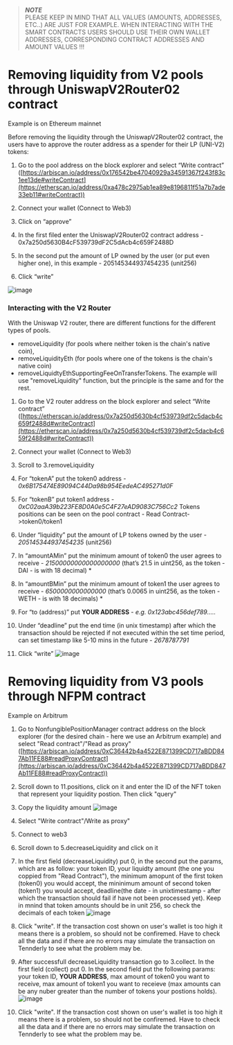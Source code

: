 > **_NOTE_**<br>
> PLEASE KEEP IN MIND THAT ALL VALUES (AMOUNTS, ADDRESSES, ETC..) ARE JUST FOR EXAMPLE. WHEN INTERACTING WITH THE SMART CONTRACTS USERS SHOULD USE THEIR OWN WALLET ADDRESSES, CORRESPONDING CONTRACT ADDRESSES AND AMOUNT VALUES !!!

# Removing liquidity from V2 pools through UniswapV2Router02 contract
Example is on Ethereum mainnet

Before removing the liquidity through the UniswapV2Router02 contract, the users have to approve the router address as a spender for their LP (UNI-V2) tokens:

1. Go to the pool address on the block explorer and select “Write contract” ([https://arbiscan.io/address/0x176542be47040929a34591367f243f83c1ee13de#writeContract](https://etherscan.io/address/0xa478c2975ab1ea89e8196811f51a7b7ade33eb11#writeContract))

2. Connect your wallet (Connect to Web3)

3. Click on “approve”

4. In the first filed enter the UniswapV2Router02 contract address - 0x7a250d5630B4cF539739dF2C5dAcb4c659F2488D

5. In the second put the amount of LP owned by the user (or put even higher one), in this example - 205145344937454235 (unit256)

6. Click “write”

![image](https://github.com/CarpeCryptum/pics/blob/main/Screenshot%202025-01-08%20at%2013.28.46.png)

### Interacting with the V2 Router 
With the Uniswap V2 router, there are different functions for the different types of pools. 
- removeLiquidity (for pools where neither token is the chain's native coin), 
- removeLiquidityEth (for pools where one of the tokens is the chain's native coin) 
- removeLiquidtyEthSupportingFeeOnTransferTokens. The example will use "removeLiquidity" function, but the principle is the same and for the rest.

1. Go to the V2 router address on the block explorer and select “Write contract” ([https://etherscan.io/address/0x7a250d5630b4cf539739df2c5dacb4c659f2488d#writeContract](https://etherscan.io/address/0x7a250d5630b4cf539739df2c5dacb4c659f2488d#writeContract))

2. Connect your wallet (Connect to Web3) 

3. Scroll to 3.removeLiquidity

4. For “tokenA” put the token0 address - *0x6B175474E89094C44Da98b954EedeAC495271d0F*

5. For “tokenB” put token1 address - *0xC02aaA39b223FE8D0A0e5C4F27eAD9083C756Cc2*
Tokens positions can be seen on the pool contract - Read Contract->token0/token1

6. Under “liquidity” put the amount of LP tokens owned by the user - *205145344937454235* (unit256)

7. In “amountAMin” put the minimum amount of token0 the user agrees to receive - *21500000000000000000* (that’s 21.5 in uint256, as the token - DAI -  is with 18 decimal) *

8. In “amountBMin” put the minimum amount of token1 the user agrees to receive - *6500000000000000* (that’s 0.0065 in uint256, as the token - WETH - is with 18 decimals) *

9. For “to (address)” put **YOUR ADDRESS** - *e.g. 0x123abc456def789.....*

10. Under “deadline” put the end time (in unix timestamp) after which the transaction should be rejected if not executed within the set time period, can set timestamp like 5-10 mins in the future - *2678787791*

11. Click “write”
![image](https://github.com/CarpeCryptum/pics/blob/main/Screenshot%202025-01-08%20at%2014.56.06.png)

# Removing liquidity from V3 pools through NFPM contract
Example on Arbitrum

1. Go to NonfungiblePositionManager contract address on the block explorer (for the desired chain - here we use an Arbitrum example) and select "Read contract"/"Read as proxy"
([https://arbiscan.io/address/0xC36442b4a4522E871399CD717aBDD847Ab11FE88#readProxyContract](https://arbiscan.io/address/0xC36442b4a4522E871399CD717aBDD847Ab11FE88#readProxyContract))
2. Scroll down to 11.positions, click on it and enter the ID of the NFT token that represent your liquidity postion. Then click "query"
3. Copy the liquidity amount ![image](https://github.com/CarpeCryptum/pics/blob/bb87fb890ed366f0bd74b4ccb8b8f8af0a6c7c46/Screenshot%202023-09-16%20at%2015.57.00.png)

4. Select "Write contract"/Write as proxy"
5. Connect to web3
6. Scroll down to 5.decreaseLiquidity and click on it
7. In the first field (decreaseLiquidity) put 0, in the second put the params, which are as follow: your token ID, your liquidty amount (the one you coppied from "Read Contract"), the minimum amopunt of the first token (token0) you would accept, the mininimum amount of second token (token1) you would accept, deadline(the date - in unixtimestamp - after which the transaction should fail if have not been processed yet). Keep in mnind that token amounts should be in unit 256, so check the decimals of each token
![image](https://github.com/CarpeCryptum/pics/blob/f2334cbb80fbbfd28a5eaa4b5e5d00ee5912c83b/Screenshot%202023-09-16%20at%2017.41.52.png)
8. Click "write". If the transaction cost shown on user's wallet is too high it means there is a problem, so should not be confiremed. Have to check all the data and if there are no errors may simulate the transaction on Tennderly to see what the problem may be.
9. After successfull decreaseLiquidity transaction go to 3.collect. In the first field (collect) put 0. In the second field put the following params: your token ID, **YOUR ADDRESS**, max amount of token0 you want to receive, max amount of token1 you want to receieve (max amounts can be any nuber greater than the number of tokens your postions holds).
![image](https://github.com/CarpeCryptum/pics/blob/main/Screenshot%202025-01-08%20at%2020.24.55.png)
10. Click "write". If the transaction cost shown on user's wallet is too high it means there is a problem, so should not be confiremed. Have to check all the data and if there are no errors may simulate the transaction on Tennderly to see what the problem may be.
